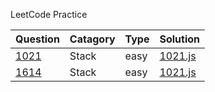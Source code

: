 LeetCode Practice

| Question                                                                                    | Catagory | Type | Solution                                                        |
| ------------------------------------------------------------------------------------------- | -------- | ---- | --------------------------------------------------------------- |
| [1021](https://leetcode.com/problems/remove-outermost-parentheses/description/)             | Stack    | easy | [1021.js](https://github.com/wgetDJ/leetcode/blob/main/1021.js) |
| [1614](https://leetcode.com/problems/maximum-nesting-depth-of-the-parentheses/description/) | Stack    | easy | [1021.js](https://github.com/wgetDJ/leetcode/blob/main/1614.js) |
